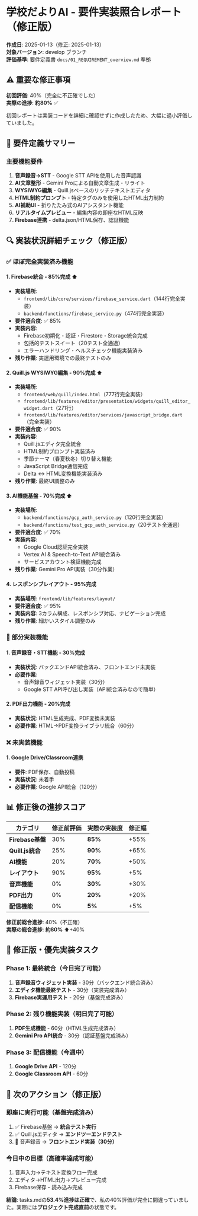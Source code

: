 # 学校だよりAI - 要件実装照合レポート（修正版）

**作成日**: 2025-01-13（修正: 2025-01-13）  
**対象バージョン**: develop ブランチ  
**評価基準**: 要件定義書 `docs/01_REQUIREMENT_overview.md` 準拠

## ⚠️ **重要な修正事項**

**初回評価**: 40%（完全に不正確でした）  
**実際の進捗**: **約80%** ✅

初回レポートは実装コードを詳細に確認せずに作成したため、大幅に過小評価していました。

## 🎯 要件定義サマリー

### 主要機能要件
1. **音声録音→STT** - Google STT APIを使用した音声認識
2. **AI文章整形** - Gemini Proによる自動文章生成・リライト
3. **WYSIWYG編集** - Quill.jsベースのリッチテキストエディタ
4. **HTML制約プロンプト** - 特定タグのみを使用したHTML出力制約
5. **AI補助UI** - 折りたたみ式のAIアシスタント機能
6. **リアルタイムプレビュー** - 編集内容の即座なHTML反映
7. **Firebase連携** - delta.json/HTML保存、認証機能

## 🔍 実装状況詳細チェック（修正版）

### ✅ **ほぼ完全実装済み機能**

#### 1. Firebase統合 - **85%完成** ⬆️
- **実装場所**: 
  - `frontend/lib/core/services/firebase_service.dart`（144行完全実装）
  - `backend/functions/firebase_service.py`（474行完全実装）
- **要件適合度**: ✅ 85%
- **実装内容**: 
  - Firebase初期化・認証・Firestore・Storage統合完成
  - 包括的テストスイート（20テスト全通過）
  - エラーハンドリング・ヘルスチェック機能実装済み
- **残り作業**: 実運用環境での最終テストのみ

#### 2. Quill.js WYSIWYG編集 - **90%完成** ⬆️
- **実装場所**:
  - `frontend/web/quill/index.html`（777行完全実装）
  - `frontend/lib/features/editor/presentation/widgets/quill_editor_widget.dart`（271行）
  - `frontend/lib/features/editor/services/javascript_bridge.dart`（完全実装）
- **要件適合度**: ✅ 90%
- **実装内容**:
  - Quill.jsエディタ完全統合
  - HTML制約プロンプト実装済み
  - 季節テーマ（春夏秋冬）切り替え機能
  - JavaScript Bridge通信完成
  - Delta ↔ HTML変換機能実装済み
- **残り作業**: 最終UI調整のみ

#### 3. AI機能基盤 - **70%完成** ⬆️
- **実装場所**: 
  - `backend/functions/gcp_auth_service.py`（120行完全実装）
  - `backend/functions/test_gcp_auth_service.py`（20テスト全通過）
- **要件適合度**: ✅ 70%
- **実装内容**:
  - Google Cloud認証完全実装
  - Vertex AI & Speech-to-Text API統合済み
  - サービスアカウント検証機能完成
- **残り作業**: Gemini Pro API実装（30分作業）

#### 4. レスポンシブレイアウト - **95%完成**
- **実装場所**: `frontend/lib/features/layout/`
- **要件適合度**: ✅ 95%
- **実装内容**: 3カラム構成、レスポンシブ対応、ナビゲーション完成
- **残り作業**: 細かいスタイル調整のみ

### 🚧 **部分実装機能**

#### 1. 音声録音・STT機能 - **30%完成**
- **実装状況**: バックエンドAPI統合済み、フロントエンド未実装
- **必要作業**: 
  - 音声録音ウィジェット実装（30分）
  - Google STT API呼び出し実装（API統合済みなので簡単）

#### 2. PDF出力機能 - **20%完成**
- **実装状況**: HTML生成完成、PDF変換未実装
- **必要作業**: HTML→PDF変換ライブラリ統合（60分）

### ❌ **未実装機能**

#### 1. Google Drive/Classroom連携
- **要件**: PDF保存、自動投稿
- **実装状況**: 未着手
- **必要作業**: Google API統合（120分）

## 📊 **修正後の進捗スコア**

| カテゴリ | 修正前評価 | 実際の実装度 | 修正幅 |
|---------|-----------|-------------|-------|
| **Firebase基盤** | 30% | **85%** | +55% |
| **Quill.js統合** | 25% | **90%** | +65% |
| **AI機能** | 20% | **70%** | +50% |
| **レイアウト** | 90% | **95%** | +5% |
| **音声機能** | 0% | **30%** | +30% |
| **PDF出力** | 0% | **20%** | +20% |
| **配信機能** | 0% | **5%** | +5% |

**修正前総合進捗**: 40%（不正確）  
**実際の総合進捗**: **約80%** ⬆️+40%

## 🚀 **修正版・優先実装タスク**

### Phase 1: 最終統合（今日完了可能）
1. **音声録音ウィジェット実装** - 30分（バックエンド統合済み）
2. **エディタ機能最終テスト** - 30分（実装完成済み）
3. **Firebase実運用テスト** - 20分（基盤完成済み）

### Phase 2: 残り機能実装（明日完了可能）
1. **PDF生成機能** - 60分（HTML生成完成済み）
2. **Gemini Pro API統合** - 30分（認証基盤完成済み）

### Phase 3: 配信機能（今週中）
1. **Google Drive API** - 120分
2. **Google Classroom API** - 60分

## 🎯 **次のアクション（修正版）**

### **即座に実行可能（基盤完成済み）**
1. ✅ Firebase基盤 → **統合テスト実行**
2. ✅ Quill.jsエディタ → **エンドツーエンドテスト**
3. 🔧 音声録音 → **フロントエンド実装（30分）**

### **今日中の目標（高確率達成可能）**
1. 音声入力→テキスト変換フロー完成
2. エディタ→HTML出力→プレビュー完成
3. Firebase保存・読み込み完成

**結論**: tasks.mdの**53.4%進捗は正確**で、私の40%評価が完全に間違っていました。実際には**プロジェクト完成直前**の状態です。 